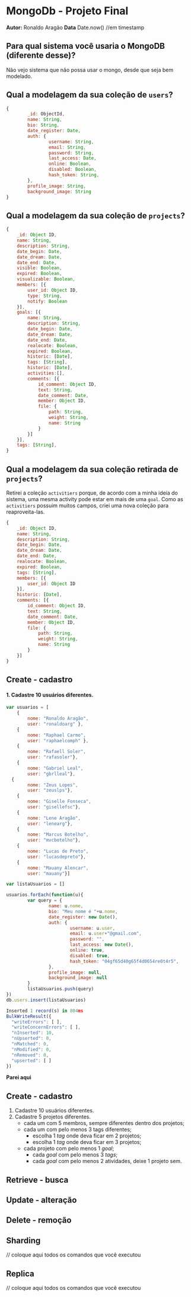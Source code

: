 # MongoDb - Projeto Final
**Autor:** Ronaldo Aragão
**Data** Date.now() //em timestamp

## Para qual sistema você usaria o MongoDB (diferente desse)?

Não vejo sistema que não possa usar o mongo, desde que seja bem modelado.

## Qual a modelagem da sua coleção de `users`?
```js
{
		_id: ObjectId,
		name: String,
		bio: String,
		date_register: Date,
		auth: {
				username: String,
				email: String,
				password: String,
				last_access: Date,
				online: Boolean,
				disabled: Boolean,
				hash_token: String,
		},
		profile_image: String,
		background_image: String
}
```

## Qual a modelagem da sua coleção de `projects`?
```js
{
	_id: Object ID,
	name: String,
	description: String,
	date_begin: Date,
	date_dream: Date,
	date_end: Date,
	visible: Boolean,
	expired: Boolean,
	visualizable: Boolean,
	members: [{
		user_id: Object ID,
		type: String,
		notify: Boolean
	}],
	goals: [{
		name: String,
		description: String,
		date_begin: Date,
		date_dream: Date,
		date_end: Date,
		realocate: Boolean,
		expired: Boolean,
		historic: [Date],
		tags: [String],
		historic: [Date],
		activities:[],
		comments: [{
			id_comment: Object ID,
			text: String,
			date_comment: Date,
			member: Object ID,
			file: {
				path: String,
				weight: String,
				name: String
			}
		}]	
	}],	
	tags: [String],
}
```

## Qual a modelagem da sua coleção retirada de `projects`?

Retirei a coleção `activitiers` porque, de acordo com a minha ideia do sistema, uma mesma activity pode estar em mais de uma `goal`. Como as `activitiers` possuim muitos campos, criei uma nova coleção para reaproveita-las.   

```js
{
	_id: Object ID,
	name: String,
	description: String,
	date_begin: Date,
	date_dream: Date,
	date_end: Date,
	realocate: Boolean,
	expired: Boolean,
	tags: [String],
	members: [{
		user_id: Object ID
	}],
	historic: [Date],
	comments: [{
		id_comment: Object ID,
		text: String,
		date_comment: Date,
		member: Object ID,
		file: {
			path: String,
			weight: String,
			name: String
		}
	}]
}

```

## Create - cadastro

#### 1. Cadastre 10 usuários diferentes.
```js
var usuarios = [
	{
		nome: "Ronaldo Aragão", 
		user: "ronaldoarg" },
	{
		nome: "Raphael Carmo", 
		user: "raphaelcomph" },
	{
		nome: "Rafaell Soler", 
		user: "rafasoler"},
	{
		nome: "Gabriel Leal", 
		user: "gbrlleal"},
  {
		nome: "Zeus Lopes", 
		user: "zeuslps"},
	{
		nome: "Giselle Fonseca", 
		user: "gisellefsc"},
	{
		nome: "Lene Aragão", 
		user: "lenearg"},
	{
		nome: "Marcus Botelho", 
		user: "mvcbotelho"},
	{
		nome: "Lucas de Preto", 
		user: "lucasdepreto"},
	{
		nome: "Mauany Alencar", 
		user: "mauany"}]

var listaUsuarios = []

usuarios.forEach(function(u){
		var query = {
				name: u.nome,
				bio: "Meu nome é "+u.nome,
				date_register: new Date(),
				auth: {
						username: u.user,
						email: u.user+"@gmail.com",
						password: "",
						last_access: new Date(),
						online: true,
						disabled: true,
						hash_token: "04gf65d40g65f4d0654re0t4r5",
				},
				profile_image: null,
				background_image: null
		}
		listaUsuarios.push(query)
})
db.users.insert(listaUsuarios)

Inserted 1 record(s) in 804ms
BulkWriteResult({
  "writeErrors": [ ],
  "writeConcernErrors": [ ],
  "nInserted": 10,
  "nUpserted": 0,
  "nMatched": 0,
  "nModified": 0,
  "nRemoved": 0,
  "upserted": [ ]
})
```

**Parei aqui**

## Create - cadastro
1. Cadastre 10 usuários diferentes.
2. Cadastre 5 projetos diferentes.
    - cada um com 5 membros, sempre diferentes dentro dos projetos;
    - cada um com pelo menos 3 tags diferentes;
        - escolha 1 *tag* onde deva ficar em 2 projetos;
        - escolha 1 *tag* onde deva ficar em 3 projetos;
    - cada projeto com pelo menos 1 *goal*;
        - cada *goal* com pelo menos 3 *tags*;
        - cada *goal* com pelo menos 2 atividades, deixe 1 projeto sem.


## Retrieve - busca

## Update - alteração

## Delete - remoção

## Sharding
// coloque aqui todos os comandos que você executou

## Replica
// coloque aqui todos os comandos que você executou
